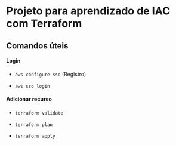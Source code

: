 # Projeto para aprendizado de IAC com Terraform

## Comandos úteis

#### Login

- `aws configure sso` (Registro)

- `aws sso login`

#### Adicionar recurso
- `terraform validate`

- `terraform plan`

- `terraform apply`